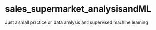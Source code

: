 # sales_supermarket_analysisandML
Just a small practice on data analysis and supervised machine learning
